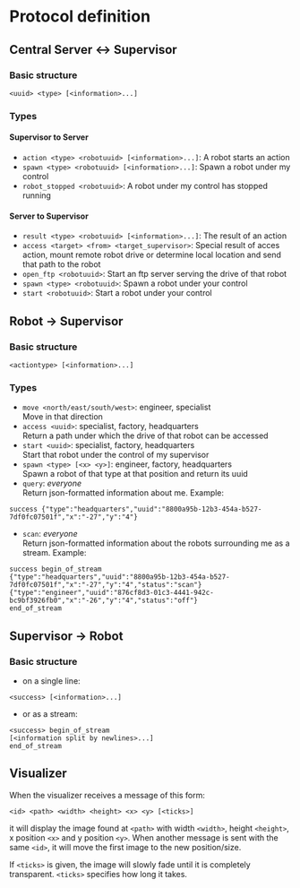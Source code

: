 # Protocol definition

## Central Server <-> Supervisor

### Basic structure

```
<uuid> <type> [<information>...]
```

### Types

#### Supervisor to Server

* `action <type> <robotuuid> [<information>...]`: A robot starts an action
* `spawn <type> <robotuuid> [<information>...]`: Spawn a robot under my control
* `robot_stopped <robotuuid>`: A robot under my control has stopped running

#### Server to Supervisor

* `result <type> <robotuuid> [<information>...]`: The result of an action
* `access <target> <from> <target_supervisor>`: Special result of acces action,
  mount remote robot drive or determine local location and send that path to the
  robot
* `open_ftp <robotuuid>`: Start an ftp server serving the drive of that robot
* `spawn <type> <robotuuid>`: Spawn a robot under your control
* `start <robotuuid>`: Start a robot under your control

## Robot -> Supervisor

### Basic structure

```
<actiontype> [<information>...]
```

### Types

* `move <north/east/south/west>`: engineer, specialist  
    Move in that direction
* `access <uuid>`: specialist, factory, headquarters  
    Return a path under which the drive of that robot can be accessed
* `start <uuid>`: specialist, factory, headquarters  
    Start that robot under the control of my supervisor
* `spawn <type> [<x> <y>]`: engineer, factory, headquarters  
    Spawn a robot of that type at that position and return its uuid
* `query`: *everyone*  
    Return json-formatted information about me. Example:
```
success {"type":"headquarters","uuid":"8800a95b-12b3-454a-b527-7df0fc07501f","x":"-27","y":"4"}
```
* `scan`: *everyone*  
    Return json-formatted information about the robots surrounding me as a
    stream. Example:
```
success begin_of_stream
{"type":"headquarters","uuid":"8800a95b-12b3-454a-b527-7df0fc07501f","x":"-27","y":"4","status":"scan"}
{"type":"engineer","uuid":"876cf8d3-01c3-4441-942c-bc9bf3926fb0","x":"-26","y":"4","status":"off"}
end_of_stream
```

## Supervisor -> Robot

### Basic structure

* on a single line:

```
<success> [<information>...]
```

* or as a stream:

```
<success> begin_of_stream
[<information split by newlines>...]
end_of_stream
```

## Visualizer

When the visualizer receives a message of this form:

```
<id> <path> <width> <height> <x> <y> [<ticks>]
```

it will display the image found at `<path>` with width `<width>`, height
`<height>`, x position `<x>` and y position `<y>`. When another message is sent
with the same `<id>`, it will move the first image to the new position/size.

If `<ticks>` is given, the image will slowly fade until it is completely
transparent. `<ticks>` specifies how long it takes.
